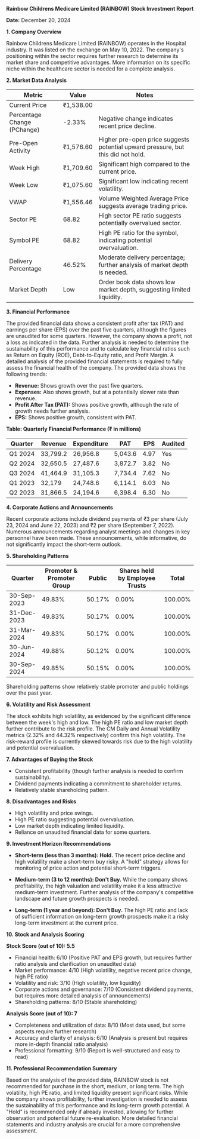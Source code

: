 **Rainbow Childrens Medicare Limited (RAINBOW) Stock Investment Report**

**Date:** December 20, 2024


**1. Company Overview**

Rainbow Childrens Medicare Limited (RAINBOW) operates in the Hospital industry.  It was listed on the exchange on May 10, 2022.  The company's positioning within the sector requires further research to determine its market share and competitive advantages.  More information on its specific niche within the healthcare sector is needed for a complete analysis.


**2. Market Data Analysis**

| Metric                     | Value          | Notes                                                                 |
|-----------------------------|-----------------|-------------------------------------------------------------------------|
| Current Price               | ₹1,538.00       |                                                                         |
| Percentage Change (PChange) | -2.33%          | Negative change indicates recent price decline.                          |
| Pre-Open Activity          | ₹1,576.60       | Higher pre-open price suggests potential upward pressure, but this did not hold. |
| Week High                    | ₹1,709.60       | Significant high compared to the current price.                         |
| Week Low                     | ₹1,075.60       | Significant low indicating recent volatility.                           |
| VWAP                        | ₹1,556.46       | Volume Weighted Average Price suggests average trading price.             |
| Sector PE                   | 68.82           | High sector PE ratio suggests potentially overvalued sector.             |
| Symbol PE                   | 68.82           | High PE ratio for the symbol, indicating potential overvaluation.       |
| Delivery Percentage         | 46.52%          | Moderate delivery percentage; further analysis of market depth is needed. |
| Market Depth                | Low              | Order book data shows low market depth, suggesting limited liquidity.    |


**3. Financial Performance**

The provided financial data shows a consistent profit after tax (PAT) and earnings per share (EPS) over the past five quarters, although the figures are unaudited for some quarters.  However, the company shows a profit, not a loss as indicated in the data.  Further analysis is needed to determine the sustainability of this performance and to calculate key financial ratios such as Return on Equity (ROE), Debt-to-Equity ratio, and Profit Margin.  A detailed analysis of the provided financial statements is required to fully assess the financial health of the company.  The provided data shows the following trends:

* **Revenue:** Shows growth over the past five quarters.
* **Expenses:** Also shows growth, but at a potentially slower rate than revenue.
* **Profit After Tax (PAT):** Shows positive growth, although the rate of growth needs further analysis.
* **EPS:** Shows positive growth, consistent with PAT.

**Table: Quarterly Financial Performance (₹ in millions)**

| Quarter      | Revenue     | Expenditure | PAT          | EPS     | Audited |
|--------------|-------------|-------------|--------------|---------|---------|
| Q1 2024      | 33,799.2    | 26,956.8    | 5,043.6      | 4.97    | Yes     |
| Q2 2024      | 32,650.5    | 27,487.6    | 3,872.7      | 3.82    | No      |
| Q3 2024      | 41,464.9    | 31,105.3    | 7,734.4      | 7.62    | No      |
| Q1 2023      | 32,179      | 24,748.6    | 6,114.1      | 6.03    | No      |
| Q2 2023      | 31,866.5    | 24,194.6    | 6,398.4      | 6.30    | No      |


**4. Corporate Actions and Announcements**

Recent corporate actions include dividend payments of ₹3 per share (July 23, 2024 and June 22, 2023) and ₹2 per share (September 7, 2022).  Numerous announcements regarding analyst meetings and changes in key personnel have been made.  These announcements, while informative, do not significantly impact the short-term outlook.


**5. Shareholding Patterns**

| Quarter      | Promoter & Promoter Group | Public | Shares held by Employee Trusts | Total |
|--------------|--------------------------|--------|-------------------------------|-------|
| 30-Sep-2023  | 49.83%                     | 50.17% | 0.00%                         | 100.00%|
| 31-Dec-2023  | 49.83%                     | 50.17% | 0.00%                         | 100.00%|
| 31-Mar-2024  | 49.83%                     | 50.17% | 0.00%                         | 100.00%|
| 30-Jun-2024  | 49.88%                     | 50.12% | 0.00%                         | 100.00%|
| 30-Sep-2024  | 49.85%                     | 50.15% | 0.00%                         | 100.00%|

Shareholding patterns show relatively stable promoter and public holdings over the past year.


**6. Volatility and Risk Assessment**

The stock exhibits high volatility, as evidenced by the significant difference between the week's high and low.  The high PE ratio and low market depth further contribute to the risk profile.  The CM Daily and Annual Volatility metrics (2.32% and 44.32% respectively) confirm this high volatility.  The risk-reward profile is currently skewed towards risk due to the high volatility and potential overvaluation.


**7. Advantages of Buying the Stock**

* Consistent profitability (though further analysis is needed to confirm sustainability).
* Dividend payments indicating a commitment to shareholder returns.
* Relatively stable shareholding pattern.


**8. Disadvantages and Risks**

* High volatility and price swings.
* High PE ratio suggesting potential overvaluation.
* Low market depth indicating limited liquidity.
* Reliance on unaudited financial data for some quarters.


**9. Investment Horizon Recommendations**

* **Short-term (less than 3 months): Hold.** The recent price decline and high volatility make a short-term buy risky.  A "hold" strategy allows for monitoring of price action and potential short-term triggers.

* **Medium-term (3 to 12 months): Don't Buy.**  While the company shows profitability, the high valuation and volatility make it a less attractive medium-term investment.  Further analysis of the company's competitive landscape and future growth prospects is needed.

* **Long-term (1 year and beyond): Don't Buy.**  The high PE ratio and lack of sufficient information on long-term growth prospects make it a risky long-term investment at the current price.


**10. Stock and Analysis Scoring**

**Stock Score (out of 10): 5.5**

* Financial health: 6/10 (Positive PAT and EPS growth, but requires further ratio analysis and clarification on unaudited data)
* Market performance: 4/10 (High volatility, negative recent price change, high PE ratio)
* Volatility and risk: 3/10 (High volatility, low liquidity)
* Corporate actions and governance: 7/10 (Consistent dividend payments, but requires more detailed analysis of announcements)
* Shareholding patterns: 8/10 (Stable shareholding)

**Analysis Score (out of 10): 7**

* Completeness and utilization of data: 8/10 (Most data used, but some aspects require further research)
* Accuracy and clarity of analysis: 6/10 (Analysis is present but requires more in-depth financial ratio analysis)
* Professional formatting: 9/10 (Report is well-structured and easy to read)


**11. Professional Recommendation Summary**

Based on the analysis of the provided data, RAINBOW stock is not recommended for purchase in the short, medium, or long term.  The high volatility, high PE ratio, and limited liquidity present significant risks.  While the company shows profitability, further investigation is needed to assess the sustainability of this performance and its long-term growth potential.  A "Hold" is recommended only if already invested, allowing for further observation and potential future re-evaluation.  More detailed financial statements and industry analysis are crucial for a more comprehensive assessment.
